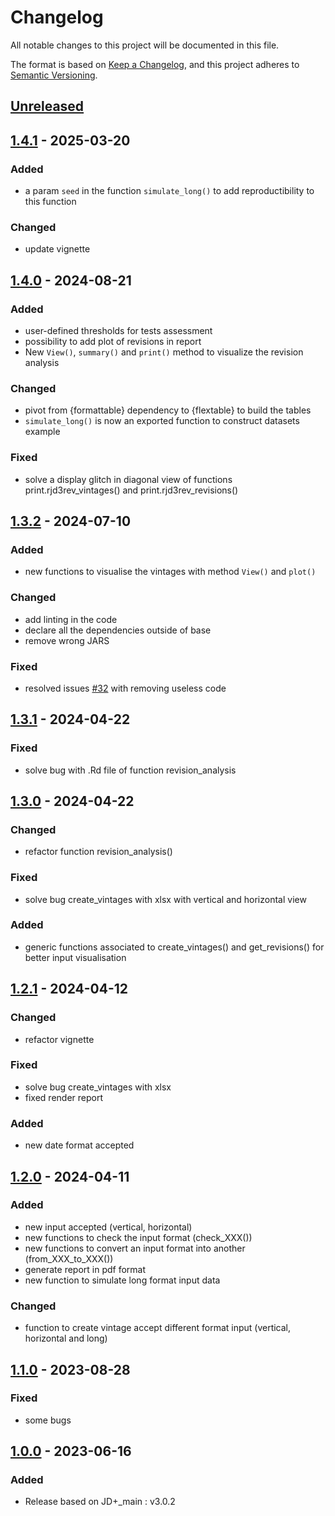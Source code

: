 # Changelog

All notable changes to this project will be documented in this file.

The format is based on [Keep a Changelog](https://keepachangelog.com/en/1.1.0/), and this project adheres
to [Semantic Versioning](https://semver.org/spec/v2.0.0.html).


## [Unreleased]

## [1.4.1] - 2025-03-20

### Added

* a param `seed` in the function `simulate_long()` to add reproductibility to this function

### Changed

* update vignette

## [1.4.0] - 2024-08-21 

### Added

* user-defined thresholds for tests assessment
* possibility to add plot of revisions in report
* New `View()`, `summary()` and `print()` method to visualize the revision analysis

### Changed

* pivot from {formattable} dependency to {flextable} to build the tables
* `simulate_long()` is now an exported function to construct datasets example

### Fixed

* solve a display glitch in diagonal view of functions print.rjd3rev_vintages() and print.rjd3rev_revisions() 


## [1.3.2] - 2024-07-10

### Added

* new functions to visualise the vintages with method `View()` and `plot()`

### Changed

* add linting in the code
* declare all the dependencies outside of base
* remove wrong JARS

### Fixed

* resolved issues [#32](https://github.com/rjdverse/rjd3revisions/issues/32) with removing useless code 


## [1.3.1] - 2024-04-22

### Fixed

* solve bug with .Rd file of function revision_analysis


## [1.3.0] - 2024-04-22

### Changed

* refactor function revision_analysis()

### Fixed

* solve bug create_vintages with xlsx with vertical and horizontal view

### Added

* generic functions associated to create_vintages() and get_revisions() for better input visualisation


## [1.2.1] - 2024-04-12

### Changed

* refactor vignette

### Fixed

* solve bug create_vintages with xlsx
* fixed render report

### Added

* new date format accepted


## [1.2.0] - 2024-04-11

### Added

* new input accepted (vertical, horizontal)
* new functions to check the input format (check_XXX())
* new functions to convert an input format into another (from_XXX_to_XXX())
* generate report in pdf format
* new function to simulate long format input data

### Changed

* function to create vintage accept different format input (vertical, horizontal and long)


## [1.1.0] - 2023-08-28

### Fixed

* some bugs


## [1.0.0] - 2023-06-16

### Added

* Release based on JD+_main : v3.0.2

[Unreleased]: https://github.com/rjdverse/rjd3revisions/compare/v1.4.1...HEAD
[1.4.1]: https://github.com/rjdverse/rjd3revisions/compare/v1.4.0...v1.4.1
[1.4.0]: https://github.com/rjdverse/rjd3revisions/compare/v1.3.2...v1.4.0
[1.3.2]: https://github.com/rjdverse/rjd3revisions/compare/v1.3.1...v1.3.2
[1.3.1]: https://github.com/rjdverse/rjd3revisions/compare/v1.3.0...v1.3.1
[1.3.0]: https://github.com/rjdverse/rjd3revisions/compare/v1.2.1...v1.3.0
[1.2.1]: https://github.com/rjdverse/rjd3revisions/compare/v1.2.0...v1.2.1
[1.2.0]: https://github.com/rjdverse/rjd3revisions/compare/v1.1.0...v1.2.0
[1.1.0]: https://github.com/rjdverse/rjd3revisions/compare/v1.0.0...v1.1.0
[1.0.0]: https://github.com/rjdverse/rjd3revisions/releases/tag/v1.0.0
